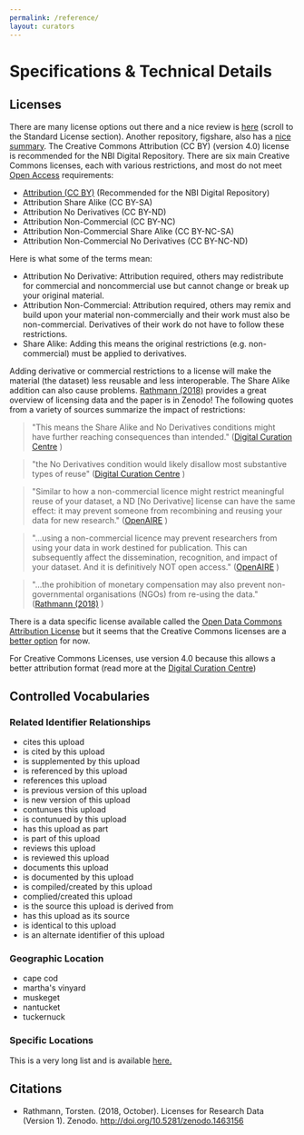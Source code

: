 ```yaml
---
permalink: /reference/
layout: curators
---
```


# Specifications & Technical Details

## Licenses

There are many license options out there and a nice review is [here](http://www.dcc.ac.uk/resources/how-guides/license-research-data) (scroll to the Standard License section). Another repository, figshare, also has a [nice summary](https://knowledge.figshare.com/articles/item/what-is-the-most-appropriate-licence-for-my-data). The Creative Commons Attribution (CC BY) (version 4.0) license is recommended for the NBI Digital Repository. There are six main Creative Commons licenses, each with various restrictions, and most do not meet [Open Access](https://en.wikipedia.org/wiki/Open_access) requirements:

- [Attribution (CC BY)](https://creativecommons.org/licenses/by/4.0/) (Recommended for the NBI Digital Repository)
- Attribution Share Alike (CC BY-SA)
- Attribution No Derivatives (CC BY-ND)
- Attribution Non-Commercial (CC BY-NC)
- Attribution Non-Commercial Share Alike (CC BY-NC-SA)
- Attribution Non-Commercial No Derivatives (CC BY-NC-ND)

Here is what some of the terms mean:
- Attribution No Derivative: Attribution required, others may redistribute for commercial and noncommercial use but cannot change or break up your original material.
- Attribution Non-Commercial: Attribution required, others may remix and build upon your material non-commercially and their work must also be non-commercial. Derivatives of their work do not have to follow these restrictions.
- Share Alike: Adding this means the original restrictions (e.g. non-commercial) must be applied to derivatives.

Adding derivative or commercial restrictions to a license will make the material (the dataset) less reusable and less interoperable. The Share Alike addition can also cause problems.  [Rathmann (2018)](https://zenodo.org/record/1463156#.XpCh1pl7k2x) provides a great overview of licensing data and the paper is in Zenodo! The following quotes from a variety of sources summarize the impact of restrictions:

> "This means the Share Alike and No Derivatives conditions might have further reaching consequences than intended." ([Digital Curation Centre](http://www.dcc.ac.uk/resources/how-guides/license-research-data) )

> "the No Derivatives condition would likely disallow most substantive types of reuse" ([Digital Curation Centre](http://www.dcc.ac.uk/resources/how-guides/license-research-data) )

> "Similar to how a non-commercial licence might restrict meaningful reuse of your dataset, a ND \[No Derivative\] license can have the same effect: it may prevent someone from recombining and reusing your data for new research." ([OpenAIRE](https://www.openaire.eu/research-data-how-to-license/) )

> "...using a non-commercial licence may prevent researchers from using your data in work destined for publication. This can subsequently affect the dissemination, recognition, and impact of your dataset. And it is definitively NOT open access." ([OpenAIRE](https://www.openaire.eu/research-data-how-to-license/) )

> "...the prohibition of monetary compensation may also prevent non-governmental organisations (NGOs) from re-using the data." ([Rathmann (2018)](https://zenodo.org/record/1463156#.XpCh1pl7k2x) )

There is a data specific license available called the [Open Data Commons Attribution License](https://opendatacommons.org/licenses/by/) but it seems that the Creative Commons licenses are a [better option](https://forum.openmod-initiative.org/t/choosing-an-open-data-license-odc-by-vs-cc-by/640/4) for now.

For Creative Commons Licenses, use version 4.0 because this allows a better attribution format (read more at the [Digital Curation Centre](http://www.dcc.ac.uk/resources/how-guides/license-research-data))

## Controlled Vocabularies

### Related Identifier Relationships

- cites this upload
- is cited by this upload
- is supplemented by this upload
- is referenced by this upload
- references this upload
- is previous version of this upload
- is new version of this upload
- contunues this upload
- is contunued by this upload
- has this upload as part
- is part of this upload
- reviews this upload
- is reviewed this upload
- documents this upload
- is documented by this upload
- is compiled/created by this upload
- complied/created this upload
- is the source this upload is derived from
- has this upload as its source
- is identical to this upload
- is an alternate identifier of this upload

### Geographic Location

- cape cod
- martha's vinyard
- muskeget
- nantucket
- tuckernuck

### Specific Locations

This is a very long list and is available [here.](https://nantucketbiodiversity.github.io/NBIdigitalrepo/reference/specificLocations.html)


## Citations
- Rathmann, Torsten. (2018, October). Licenses for Research Data (Version 1). Zenodo. http://doi.org/10.5281/zenodo.1463156
